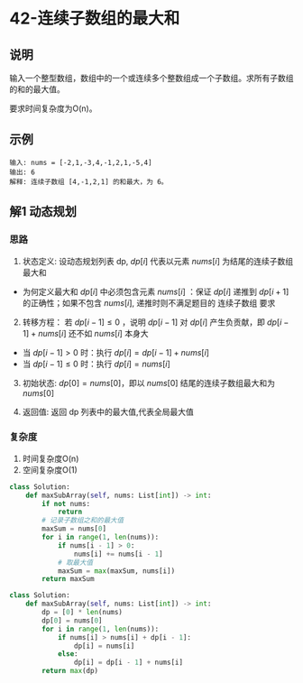 # 42-连续子数组的最大和

## 说明
输入一个整型数组，数组中的一个或连续多个整数组成一个子数组。求所有子数组的和的最大值。

要求时间复杂度为O(n)。

## 示例
```
输入: nums = [-2,1,-3,4,-1,2,1,-5,4]
输出: 6
解释: 连续子数组 [4,-1,2,1] 的和最大，为 6。
```

## 解1 动态规划

### 思路
1. 状态定义: 设动态规划列表 dp, $dp[i]$ 代表以元素 $nums[i]$ 为结尾的连续子数组最大和

- 为何定义最大和 $dp[i]$ 中必须包含元素 $nums[i]$ ：保证 $dp[i]$ 递推到 $dp[i+1]$ 的正确性；如果不包含 $nums[i]$, 递推时则不满足题目的 连续子数组 要求

2. 转移方程： 若 $dp[i−1]≤0$ ，说明 $dp[i−1]$ 对 $dp[i]$ 产生负贡献，即 $dp[i−1]+nums[i]$ 还不如 $nums[i]$ 本身大

- 当 $dp[i−1]>0$ 时：执行 $dp[i]=dp[i−1]+nums[i]$
- 当 $dp[i−1]≤0$ 时：执行 $dp[i]=nums[i]$

3. 初始状态: $dp[0]=nums[0]$，即以 $nums[0]$ 结尾的连续子数组最大和为 $nums[0]$

4. 返回值: 返回 dp 列表中的最大值,代表全局最大值

### 复杂度
1. 时间复杂度O(n)
2. 空间复杂度O(1)

```python
class Solution:
    def maxSubArray(self, nums: List[int]) -> int:
        if not nums:
            return
        # 记录子数组之和的最大值
        maxSum = nums[0]
        for i in range(1, len(nums)):
            if nums[i - 1] > 0:
                nums[i] += nums[i - 1]
            # 取最大值
            maxSum = max(maxSum, nums[i])
        return maxSum
```

```python
class Solution:
    def maxSubArray(self, nums: List[int]) -> int:
        dp = [0] * len(nums)
        dp[0] = nums[0]
        for i in range(1, len(nums)):
            if nums[i] > nums[i] + dp[i - 1]:
                dp[i] = nums[i]
            else:
                dp[i] = dp[i - 1] + nums[i]
        return max(dp)
```